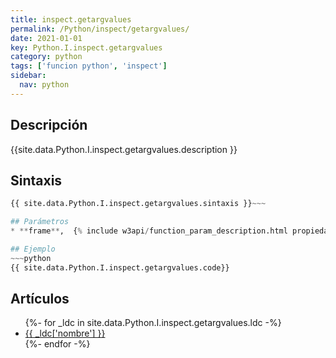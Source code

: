 ```yaml
---
title: inspect.getargvalues
permalink: /Python/inspect/getargvalues/
date: 2021-01-01
key: Python.I.inspect.getargvalues
category: python
tags: ['funcion python', 'inspect']
sidebar: 
  nav: python
---
```


## Descripción
{{site.data.Python.I.inspect.getargvalues.description }}

## Sintaxis
~~~python
{{ site.data.Python.I.inspect.getargvalues.sintaxis }}~~~

## Parámetros
* **frame**,  {% include w3api/function_param_description.html propiedad=site.data.Python.I.inspect.getargvalues valor="frame" %}

## Ejemplo
~~~python
{{ site.data.Python.I.inspect.getargvalues.code}}
~~~

## Artículos
<ul>
{%- for _ldc in site.data.Python.I.inspect.getargvalues.ldc -%}
   <li>
       <a href="{{_ldc['url'] }}">{{ _ldc['nombre'] }}</a>
   </li>
{%- endfor -%}
</ul>
